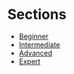 # Sections

* [Beginner](beginner)
* [Intermediate](intermediate)
* [Advanced](advanced)
* [Expert](expert)